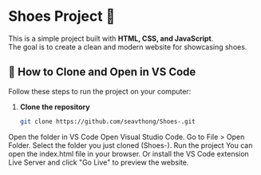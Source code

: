 # Shoes Project 👟

This is a simple project built with **HTML, CSS, and JavaScript**.  
The goal is to create a clean and modern website for showcasing shoes.

## 🚀 How to Clone and Open in VS Code
Follow these steps to run the project on your computer:

1. **Clone the repository**
   ```bash
   git clone https://github.com/seavthong/Shoes-.git
Open the folder in VS Code
Open Visual Studio Code.
Go to File > Open Folder.
Select the folder you just cloned (Shoes-).
Run the project
You can open the index.html file in your browser.
Or install the VS Code extension Live Server and click "Go Live" to preview the website.
